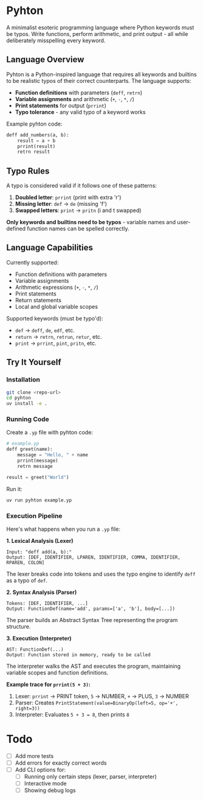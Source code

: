 # Pyhton

A minimalist esoteric programming language where Python keywords must be typos. Write functions, perform arithmetic, and print output - all while deliberately misspelling every keyword.

## Language Overview

Pyhton is a Python-inspired language that requires all keywords and builtins to be realistic typos of their correct counterparts. The language supports:

- **Function definitions** with parameters (`deff`, `retrn`)
- **Variable assignments** and arithmetic (`+`, `-`, `*`, `/`)
- **Print statements** for output (`prrint`)
- **Typo tolerance** - any valid typo of a keyword works

Example pyhton code:
```python
deff add_numbers(a, b):
    result = a + b
    prrint(result)
    retrn result
```

## Typo Rules

A typo is considered valid if it follows one of these patterns:

1. **Doubled letter**: `prrint` (print with extra 'r')
2. **Missing letter**: `def` → `de` (missing 'f')
3. **Swapped letters**: `print` → `pritn` (i and t swapped)

**Only keywords and builtins need to be typos** - variable names and user-defined function names can be spelled correctly.

## Language Capabilities

Currently supported:
- Function definitions with parameters
- Variable assignments
- Arithmetic expressions (`+`, `-`, `*`, `/`)
- Print statements
- Return statements
- Local and global variable scopes

Supported keywords (must be typo'd):
- `def` → `deff`, `de`, `edf`, etc.
- `return` → `retrn`, `retrun`, `retur`, etc.
- `print` → `prrint`, `pint`, `pritn`, etc.

## Try It Yourself

### Installation

```bash
git clone <repo-url>
cd pyhton
uv install -e .
```

### Running Code

Create a `.yp` file with pyhton code:

```python
# example.yp
deff greet(name):
    message = "Hello, " + name
    prrint(message)
    retrn message

result = greet("World")
```

Run it:
```bash
uv run pyhton example.yp
```

### Execution Pipeline

Here's what happens when you run a `.yp` file:

**1. Lexical Analysis (Lexer)**
```
Input: "deff add(a, b):"
Output: [DEF, IDENTIFIER, LPAREN, IDENTIFIER, COMMA, IDENTIFIER, RPAREN, COLON]
```
The lexer breaks code into tokens and uses the typo engine to identify `deff` as a typo of `def`.

**2. Syntax Analysis (Parser)**
```
Tokens: [DEF, IDENTIFIER, ...]
Output: FunctionDef(name='add', params=['a', 'b'], body=[...])
```
The parser builds an Abstract Syntax Tree representing the program structure.

**3. Execution (Interpreter)**
```
AST: FunctionDef(...)
Output: Function stored in memory, ready to be called
```
The interpreter walks the AST and executes the program, maintaining variable scopes and function definitions.

**Example trace for `prrint(5 + 3)`:**
1. Lexer: `prrint` → PRINT token, `5` → NUMBER, `+` → PLUS, `3` → NUMBER
2. Parser: Creates `PrintStatement(value=BinaryOp(left=5, op='+', right=3))`
3. Interpreter: Evaluates `5 + 3 = 8`, then prints `8`

# Todo
- [ ] Add more tests
- [ ] Add errors for exactly correct words
- [ ] Add CLI options for:
  - [ ] Running only certain steps (lexer, parser, interpreter)
  - [ ] Interactive mode
  - [ ] Showing debug logs